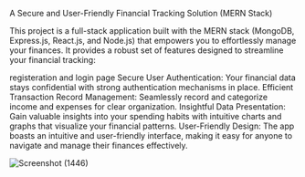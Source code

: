 A Secure and User-Friendly Financial Tracking Solution (MERN Stack)

This project is a full-stack application built with the MERN stack (MongoDB, Express.js, React.js, and Node.js) that empowers you to effortlessly manage your finances. It provides a robust set of features designed to streamline your financial tracking:

registeration and login page
Secure User Authentication: Your financial data stays confidential with strong authentication mechanisms in place.
Efficient Transaction Record Management: Seamlessly record and categorize income and expenses for clear organization.
Insightful Data Presentation: Gain valuable insights into your spending habits with intuitive charts and graphs that visualize your financial patterns.
User-Friendly Design: The app boasts an intuitive and user-friendly interface, making it easy for anyone to navigate and manage their finances effectively.

![Screenshot (1446)](https://github.com/TheFurious77/expense_tracker_v1/assets/133908099/d7559a40-118c-4f22-9267-55dcba21df33)
